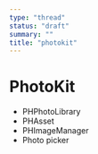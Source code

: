 ```yaml
---
type: "thread"
status: "draft"
summary: ""
title: "photokit"
---
```


# PhotoKit


- PHPhotoLibrary
- PHAsset
- PHImageManager
- Photo picker

